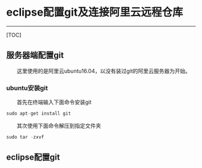 # eclipse配置git及连接阿里云远程仓库
---

[TOC]

## 服务器端配置git

&emsp;&emsp;这里使用的是阿里云ubuntu16.04，以没有装过git的阿里云服务器为开始。

### ubuntu安装git

&emsp;&emsp;首先在终端输入下面命令安装git

``` java
sudo apt-get install git
``` 
&emsp;&emsp;其次使用下面命令解压到指定文件夹
``` java
sudo tar -zxvf 
```
## eclipse配置git